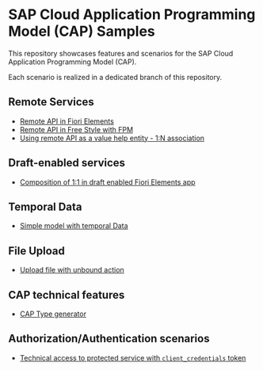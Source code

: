 # SAP Cloud Application Programming Model (CAP) Samples

This repository showcases features and scenarios for the SAP Cloud Application Programming Model (CAP).

Each scenario is realized in a dedicated branch of this repository.

## Remote Services

- [Remote API in Fiori Elements](https://github.com/stockbal/cap-samples/tree/remote-srv-fe-usage)
- [Remote API in Free Style with FPM](https://github.com/stockbal/cap-samples/tree/remote-srv-fpm)
- [Using remote API as a value help entity - 1:N association](https://github.com/stockbal/cap-samples/tree/remote-srv-vh-complex)

## Draft-enabled services

- [Composition of 1:1 in draft enabled Fiori Elements app](https://github.com/stockbal/cap-samples/tree/draft-composition-of-one)

## Temporal Data

- [Simple model with temporal Data](https://github.com/stockbal/cap-samples/tree/temporal-aspect)

## File Upload

- [Upload file with unbound action](https://github.com/stockbal/cap-samples/tree/action-file-upload)

## CAP technical features

- [CAP Type generator](https://github.com/stockbal/cap-samples/tree/typer-playground)

## Authorization/Authentication scenarios

- [Technical access to protected service with `client_credentials` token](https://github.com/stockbal/cap-samples/tree/ext-technical-access)
